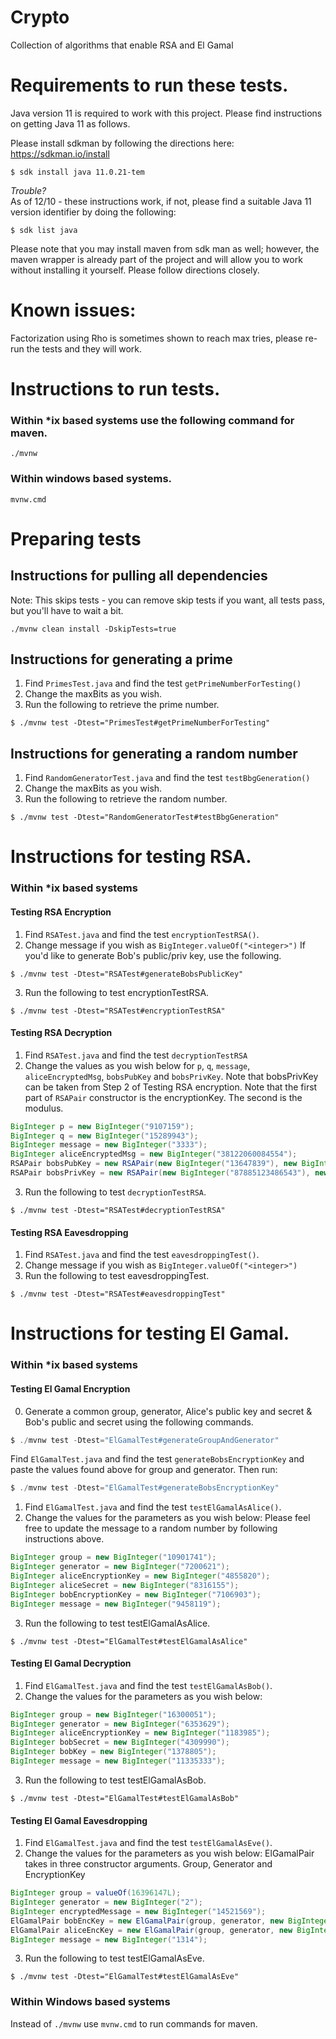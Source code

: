 # Crypto
Collection of algorithms that enable RSA and El Gamal

# Requirements to run these tests.
Java version 11 is required to work with this project.  Please find instructions on getting Java 11 as follows.

Please install sdkman by following the directions here:  https://sdkman.io/install


```shell
$ sdk install java 11.0.21-tem
```

<h><i>Trouble?</i></h>
<br/>
As of 12/10 - these instructions work, if not, please find a suitable Java 11 version identifier by doing the following:

```shell
$ sdk list java
```

Please note that you may install maven from sdk man as well; however, the maven wrapper is already part 
of the project and will allow you to work without installing it yourself.  Please follow directions closely.

# Known issues:
Factorization using Rho is sometimes shown to reach max tries, please re-run the tests and they will work.

# Instructions to run tests.

### Within *ix based systems use the following command for maven.
```shell
./mvnw
```

### Within windows based systems.
```
mvnw.cmd
```

# Preparing tests

## Instructions for pulling all dependencies 
Note: This skips tests - you can remove skip tests if you want, all tests pass, but you'll have to wait a bit.
```shell
./mvnw clean install -DskipTests=true
```

## Instructions for generating a prime
1. Find `PrimesTest.java` and find the test `getPrimeNumberForTesting()`
2. Change the maxBits as you wish.
3. Run the following to retrieve the prime number.
```shell
$ ./mvnw test -Dtest="PrimesTest#getPrimeNumberForTesting"
```

## Instructions for generating a random number
1. Find `RandomGeneratorTest.java` and find the test `testBbgGeneration()`
2. Change the maxBits as you wish.
3. Run the following to retrieve the random number.
```shell
$ ./mvnw test -Dtest="RandomGeneratorTest#testBbgGeneration"
```

# Instructions for testing RSA.

### Within *ix based systems

#### Testing RSA Encryption 
1. Find `RSATest.java` and find the test `encryptionTestRSA()`.
2. Change message if you wish as `BigInteger.valueOf("<integer>")`
   If you'd like to generate Bob's public/priv key, use the following.
```shell
$ ./mvnw test -Dtest="RSATest#generateBobsPublicKey"
```
3. Run the following to test encryptionTestRSA.
```shell
$ ./mvnw test -Dtest="RSATest#encryptionTestRSA"
```

#### Testing RSA Decryption
1. Find `RSATest.java` and find the test `decryptionTestRSA`
2. Change the values as you wish below for `p`, `q`, `message`, `aliceEncryptedMsg`, `bobsPubKey` and `bobsPrivKey`.
    Note that bobsPrivKey can be taken from Step 2 of Testing RSA encryption.
    Note that the first part of `RSAPair` constructor is the encryptionKey.  The second is the modulus.
```java
BigInteger p = new BigInteger("9107159");
BigInteger q = new BigInteger("15289943");
BigInteger message = new BigInteger("3333");
BigInteger aliceEncryptedMsg = new BigInteger("38122060084554");
RSAPair bobsPubKey = new RSAPair(new BigInteger("13647839"), new BigInteger("139247942001937"));
RSAPair bobsPrivKey = new RSAPair(new BigInteger("87885123486543"), new BigInteger("139247942001937"));
```
3. Run the following to test `decryptionTestRSA`.
```shell
$ ./mvnw test -Dtest="RSATest#decryptionTestRSA"
```

#### Testing RSA Eavesdropping
1. Find `RSATest.java` and find the test `eavesdroppingTest()`.
2. Change message if you wish as `BigInteger.valueOf("<integer>")`
3. Run the following to test eavesdroppingTest.
```shell
$ ./mvnw test -Dtest="RSATest#eavesdroppingTest"
```

# Instructions for testing El Gamal.

### Within *ix based systems

#### Testing El Gamal Encryption
0. Generate a common group, generator, Alice's public key and secret & Bob's public and secret using the following commands.
```java
$ ./mvnw test -Dtest="ElGamalTest#generateGroupAndGenerator"
```
Find `ElGamalTest.java` and find the test `generateBobsEncryptionKey` and paste the values found above for group and generator.  Then run:
```java
$ ./mvnw test -Dtest="ElGamalTest#generateBobsEncryptionKey"
```
1. Find `ElGamalTest.java` and find the test `testElGamalAsAlice()`.
2. Change the values for the parameters as you wish below:  Please feel free to update the message to a random number by following instructions above.
```java
BigInteger group = new BigInteger("10901741");
BigInteger generator = new BigInteger("7200621");
BigInteger aliceEncryptionKey = new BigInteger("4855820");
BigInteger aliceSecret = new BigInteger("8316155");
BigInteger bobEncryptionKey = new BigInteger("7106903");
BigInteger message = new BigInteger("9458119"); 
```
3. Run the following to test testElGamalAsAlice.
```shell
$ ./mvnw test -Dtest="ElGamalTest#testElGamalAsAlice"
```


#### Testing El Gamal Decryption
1. Find `ElGamalTest.java` and find the test `testElGamalAsBob()`.
2. Change the values for the parameters as you wish below:
```java
BigInteger group = new BigInteger("16300051");
BigInteger generator = new BigInteger("6353629");
BigInteger aliceEncryptionKey = new BigInteger("1183985");
BigInteger bobSecret = new BigInteger("4309990");
BigInteger bobKey = new BigInteger("1378805");
BigInteger message = new BigInteger("11335333");
```
3. Run the following to test testElGamalAsBob.
```shell
$ ./mvnw test -Dtest="ElGamalTest#testElGamalAsBob"
```


#### Testing El Gamal Eavesdropping
1. Find `ElGamalTest.java` and find the test `testElGamalAsEve()`.
2. Change the values for the parameters as you wish below:
ElGamalPair takes in three constructor arguments. Group, Generator and EncryptionKey
```java
BigInteger group = valueOf(16396147L);
BigInteger generator = new BigInteger("2");
BigInteger encryptedMessage = new BigInteger("14521569");
ElGamalPair bobEncKey = new ElGamalPair(group, generator, new BigInteger("15682381"));
ElGamalPair aliceEncKey = new ElGamalPair(group, generator, new BigInteger("7197288"));
BigInteger message = new BigInteger("1314");
```
3. Run the following to test testElGamalAsEve.
```shell
$ ./mvnw test -Dtest="ElGamalTest#testElGamalAsEve"
```


### Within Windows based systems

Instead of `./mvnw` use `mvnw.cmd` to run commands for maven.
